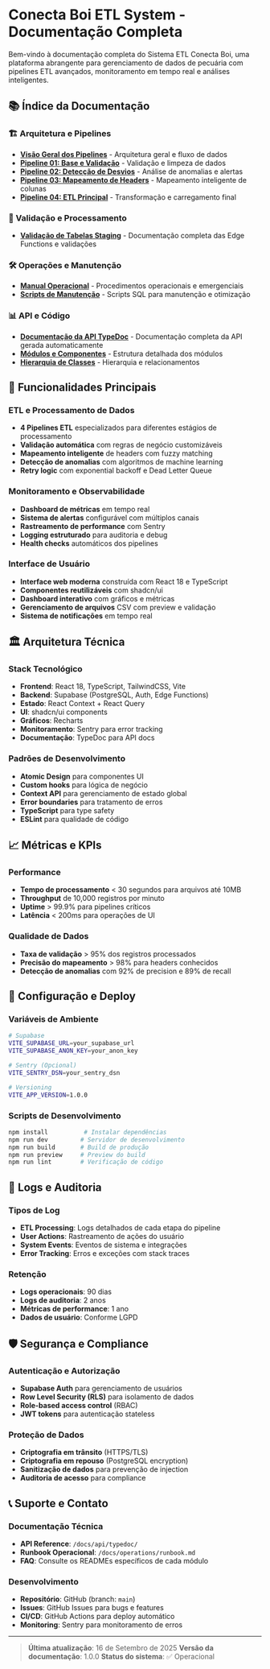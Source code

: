 # Conecta Boi ETL System - Documentação Completa

Bem-vindo à documentação completa do Sistema ETL Conecta Boi, uma plataforma abrangente para gerenciamento de dados de pecuária com pipelines ETL avançados, monitoramento em tempo real e análises inteligentes.

## 📚 Índice da Documentação

### 🏗️ Arquitetura e Pipelines

- **[Visão Geral dos Pipelines](./pipeline-flows/overview.md)** - Arquitetura geral e fluxo de dados
- **[Pipeline 01: Base e Validação](./pipeline-flows/pipeline01-base.md)** - Validação e limpeza de dados
- **[Pipeline 02: Detecção de Desvios](./pipeline-flows/pipeline02-desvios.md)** - Análise de anomalias e alertas
- **[Pipeline 03: Mapeamento de Headers](./pipeline-flows/pipeline03-mapping.md)** - Mapeamento inteligente de colunas
- **[Pipeline 04: ETL Principal](./pipeline-flows/pipeline04-etl.md)** - Transformação e carregamento final

### 🔄 Validação e Processamento

- **[Validação de Tabelas Staging](./validacao-tabelas-staging.md)** - Documentação completa das Edge Functions e validações

### 🛠️ Operações e Manutenção

- **[Manual Operacional](./operations/runbook.md)** - Procedimentos operacionais e emergenciais
- **[Scripts de Manutenção](./maintenance/sql-scripts.md)** - Scripts SQL para manutenção e otimização

### 📊 API e Código

- **[Documentação da API TypeDoc](./api/typedoc/index.html)** - Documentação completa da API gerada automaticamente
- **[Módulos e Componentes](./api/typedoc/modules.html)** - Estrutura detalhada dos módulos
- **[Hierarquia de Classes](./api/typedoc/hierarchy.html)** - Hierarquia e relacionamentos

## 🚀 Funcionalidades Principais

### ETL e Processamento de Dados
- **4 Pipelines ETL** especializados para diferentes estágios de processamento
- **Validação automática** com regras de negócio customizáveis
- **Mapeamento inteligente** de headers com fuzzy matching
- **Detecção de anomalias** com algoritmos de machine learning
- **Retry logic** com exponential backoff e Dead Letter Queue

### Monitoramento e Observabilidade
- **Dashboard de métricas** em tempo real
- **Sistema de alertas** configurável com múltiplos canais
- **Rastreamento de performance** com Sentry
- **Logging estruturado** para auditoria e debug
- **Health checks** automáticos dos pipelines

### Interface de Usuário
- **Interface web moderna** construída com React 18 e TypeScript
- **Componentes reutilizáveis** com shadcn/ui
- **Dashboard interativo** com gráficos e métricas
- **Gerenciamento de arquivos** CSV com preview e validação
- **Sistema de notificações** em tempo real

## 🏛️ Arquitetura Técnica

### Stack Tecnológico
- **Frontend**: React 18, TypeScript, TailwindCSS, Vite
- **Backend**: Supabase (PostgreSQL, Auth, Edge Functions)
- **Estado**: React Context + React Query
- **UI**: shadcn/ui components
- **Gráficos**: Recharts
- **Monitoramento**: Sentry para error tracking
- **Documentação**: TypeDoc para API docs

### Padrões de Desenvolvimento
- **Atomic Design** para componentes UI
- **Custom hooks** para lógica de negócio
- **Context API** para gerenciamento de estado global
- **Error boundaries** para tratamento de erros
- **TypeScript** para type safety
- **ESLint** para qualidade de código

## 📈 Métricas e KPIs

### Performance
- **Tempo de processamento** < 30 segundos para arquivos até 10MB
- **Throughput** de 10,000 registros por minuto
- **Uptime** > 99.9% para pipelines críticos
- **Latência** < 200ms para operações de UI

### Qualidade de Dados
- **Taxa de validação** > 95% dos registros processados
- **Precisão do mapeamento** > 98% para headers conhecidos
- **Detecção de anomalias** com 92% de precision e 89% de recall

## 🔧 Configuração e Deploy

### Variáveis de Ambiente
```bash
# Supabase
VITE_SUPABASE_URL=your_supabase_url
VITE_SUPABASE_ANON_KEY=your_anon_key

# Sentry (Opcional)
VITE_SENTRY_DSN=your_sentry_dsn

# Versioning
VITE_APP_VERSION=1.0.0
```

### Scripts de Desenvolvimento
```bash
npm install          # Instalar dependências
npm run dev         # Servidor de desenvolvimento
npm run build       # Build de produção
npm run preview     # Preview do build
npm run lint        # Verificação de código
```

## 📝 Logs e Auditoria

### Tipos de Log
- **ETL Processing**: Logs detalhados de cada etapa do pipeline
- **User Actions**: Rastreamento de ações do usuário
- **System Events**: Eventos de sistema e integrações
- **Error Tracking**: Erros e exceções com stack traces

### Retenção
- **Logs operacionais**: 90 dias
- **Logs de auditoria**: 2 anos
- **Métricas de performance**: 1 ano
- **Dados de usuário**: Conforme LGPD

## 🛡️ Segurança e Compliance

### Autenticação e Autorização
- **Supabase Auth** para gerenciamento de usuários
- **Row Level Security (RLS)** para isolamento de dados
- **Role-based access control** (RBAC)
- **JWT tokens** para autenticação stateless

### Proteção de Dados
- **Criptografia em trânsito** (HTTPS/TLS)
- **Criptografia em repouso** (PostgreSQL encryption)
- **Sanitização de dados** para prevenção de injection
- **Auditoria de acesso** para compliance

## 📞 Suporte e Contato

### Documentação Técnica
- **API Reference**: `/docs/api/typedoc/`
- **Runbook Operacional**: `/docs/operations/runbook.md`
- **FAQ**: Consulte os READMEs específicos de cada módulo

### Desenvolvimento
- **Repositório**: GitHub (branch: `main`)
- **Issues**: GitHub Issues para bugs e features
- **CI/CD**: GitHub Actions para deploy automático
- **Monitoring**: Sentry para monitoramento de erros

---

> **Última atualização**: 16 de Setembro de 2025
> **Versão da documentação**: 1.0.0
> **Status do sistema**: ✅ Operacional
